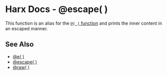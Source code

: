 Harx Docs - @escape( )
======================

This function is an alias for the [`@( )` function](@) and prints the inner content in an escaped
manner.


See Also
--------

- [@e( )](@e)
- [@escape( )](@escape)
- [@raw( )](@raw)
